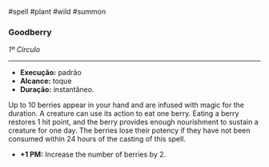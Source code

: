 #spell #plant #wild #summon
###  Goodberry
*1º Círculo*
___
- **Execução:** padrão
- **Alcance:** toque
- **Duração:** instantâneo.

Up to 10 berries appear in your hand and are infused with magic for the duration. A creature can use its action to eat one berry. Eating a berry restores 1 hit point, and the berry provides enough nourishment to sustain a creature for one day. The berries lose their potency if they have not been consumed within 24 hours of the casting of this spell.

- **+1 PM:** Increase the number of berries by 2.
